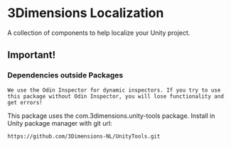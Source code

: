 # 3Dimensions Localization
A collection of components to help localize your Unity project.

## Important!
### Dependencies outside Packages

``
We use the Odin Inspector for dynamic inspectors.
If you try to use this package without Odin Inspector, you will lose functionality and get errors!
``

This package uses the com.3dimensions.unity-tools package.
Install in Unity package manager with git url: 

```
https://github.com/3Dimensions-NL/UnityTools.git
```
